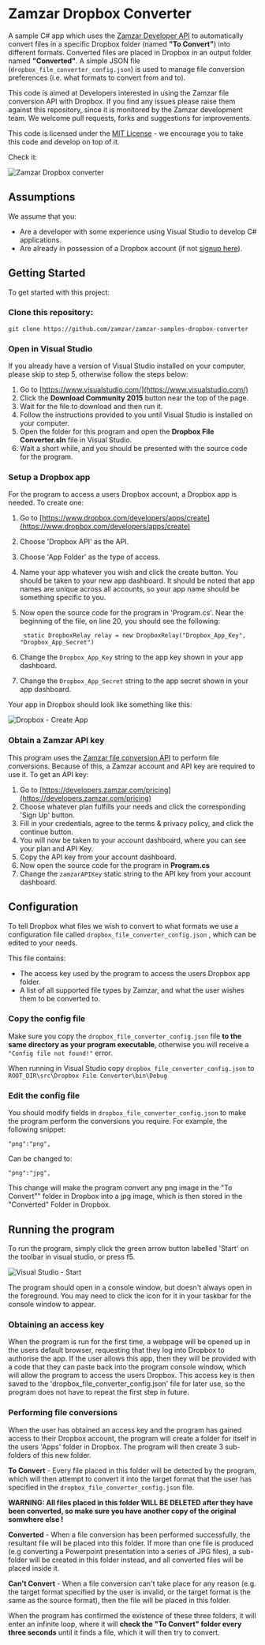 # Zamzar Dropbox Converter

A sample C# app which uses the [Zamzar Developer API](https://developers.zamzar.com/) to automatically convert files in a specific Dropbox folder (named **"To Convert"**) into different formats. Converted files are placed in Dropbox in an output folder named **"Converted"**. A simple JSON file (`dropbox_file_converter_config.json`) is used to manage file conversion preferences (i.e. what formats to convert from and to).

This code is aimed at Developers interested in using the Zamzar file conversion API with Dropbox. If you find any issues please raise them against this repository, since it is monitored by the Zamzar development team. We welcome pull requests, forks and suggestions for improvements. 

This code is licensed under the [MIT License](License) - we encourage you to take this code and develop on top of it.

Check it:

![Zamzar Dropbox converter](images/zamzar-dropbox-converter.gif)

## Assumptions

We assume that you:

* Are a developer with some experience using Visual Studio to develop C# applications.
* Are already in possession of a Dropbox account (if not [signup here](https://www.dropbox.com/)).


## Getting Started

To get started with this project:

### Clone this repository:

    git clone https://github.com/zamzar/zamzar-samples-dropbox-converter

### Open in Visual Studio

If you already have a version of Visual Studio installed on your computer, please skip to step 5, otherwise follow the steps below:

1. Go to [https://www.visualstudio.com/](https://www.visualstudio.com/)
2. Click the **Download Community 2015** button near the top of the page.
3. Wait for the file to download and then run it.
4. Follow the instructions provided to you until Visual Studio is installed on your computer.
5. Open the folder for this program and open the **Dropbox File Converter.sln** file in Visual Studio.
6. Wait a short while, and you should be presented with the source code for the program.

### Setup a Dropbox app

For the program to access a users Dropbox account, a Dropbox app is needed. To create one:

1. Go to [https://www.dropbox.com/developers/apps/create](https://www.dropbox.com/developers/apps/create)
2. Choose 'Dropbox API' as the API.
3. Choose 'App Folder' as the type of access.
4. Name your app whatever you wish and click the create button. You should be taken to your new app dashboard. It should be noted that app names are unique across all accounts, so your app name should be something specific to you.
5. Now open the source code for the program in 'Program.cs'. Near the beginning of the file, on line 20, you should see the following:

        static DropboxRelay relay = new DropboxRelay("Dropbox_App_Key", "Dropbox_App_Secret")
        
6. Change the `Dropbox_App_Key` string to the app key shown in your app dashboard.
7. Change the `Dropbox_App_Secret` string to the app secret shown in your app dashboard.

Your app in Dropbox should look like something like this:

![Dropbox - Create App](images/dropbox-create-app.png)

### Obtain a Zamzar API key

This program uses the [Zamzar file conversion API](https://developers.zamzar.com/) to perform file conversions. Because of this, a Zamzar account and API key are required to use it. To get an API key:

1. Go to [https://developers.zamzar.com/pricing](https://developers.zamzar.com/pricing)
2. Choose whatever plan fulfills your needs and click the corresponding 'Sign Up' button.
3. Fill in your credentials, agree to the terms & privacy policy, and click the continue button.
4. You will now be taken to your account dashboard, where you can see your plan and API Key.
5. Copy the API key from your account dashboard.
6. Now open the source code for the program in **Program.cs**
7. Change the `zamzarAPIKey` static string to the API key from your account dashboard.


## Configuration

To tell Dropbox what files we wish to convert to what formats we use a configuration file called `dropbox_file_converter_config.json` , which can be edited to your needs.

This file contains:

* The access key used by the program to access the users Dropbox app folder.
* A list of all supported file types by Zamzar, and what the user wishes them to be converted to.

### Copy the config file

Make sure you copy the `dropbox_file_converter_config.json` file **to the same directory as your program executable**, otherwise you will receive a `"Config file not found!"` error.

When running in Visual Studio copy `dropbox_file_converter_config.json` to `ROOT_DIR\src\Dropbox File Converter\bin\Debug`

### Edit the config file

You should modify fields in `dropbox_file_converter_config.json` to make the program perform the conversions you require. For example, the following snippet:

    "png":"png",

Can be changed to:

    "png":"jpg",
    
This change will make the program convert any png image in the "To Convert"" folder in Dropbox into a jpg image, which is then stored in the "Converted" Folder in Dropbox.

## Running the program

To run the program, simply click the green arrow button labelled 'Start' on the toolbar in visual studio, or press f5.

![Visual Studio - Start](images/visual-studio-start.png)

The program should open in a console window, but doesn't always open in the foreground. You may need to click the icon for it in your taskbar for the console window to appear.

### Obtaining an access key

When the program is run for the first time, a webpage will be opened up in the users default browser, requesting that they log into Dropbox to authorise the app. If the user allows this app, then they will be provided with a code that they can paste back into the program console window, which will allow the program to access the users Dropbox. This access key is then saved to the 'dropbox_file_converter_config.json' file for later use, so the program does not have to repeat the first step in future.

### Performing file conversions

When the user has obtained an access key and the program has gained access to their Dropbox account, the program will create a folder for itself in the users 'Apps' folder in Dropbox. The program will then create 3 sub-folders of this new folder.

**To Convert** - Every file placed in this folder will be detected by the program, which will then attempt to convert it into the target format that the user has specified in the `dropbox_file_converter_config.json` file.

**WARNING: All files placed in this folder WILL BE DELETED after they have been converted, so make sure you have another copy of the original somwhere else !**

**Converted** - When a file conversion has been performed successfully, the resultant file will be placed into this folder. If more than one file is produced (e.g converting a Powerpoint presentation into a series of JPG files), a sub-folder will be created in this folder instead, and all converted files will be placed inside it.

**Can't Convert** - When a file conversion can't take place for any reason (e.g. the target format specified by the user is invalid, or the target format is the same as the source format), then the file will be placed in this folder.

When the program has confirmed the existence of these three folders, it will enter an infinite loop, where it will **check the "To Convert" folder every three seconds** until it finds a file, which it will then try to convert.

